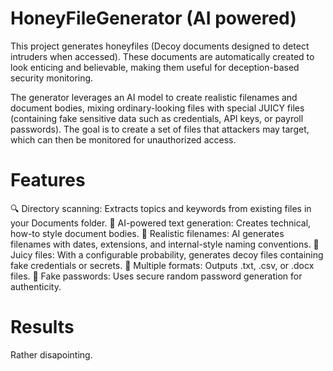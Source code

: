 # HoneyFileGenerator (AI powered)
This project generates honeyfiles (Decoy documents designed to detect intruders when accessed). These documents are automatically created to look enticing and believable, making them useful for deception-based security monitoring.

The generator leverages an AI model to create realistic filenames and document bodies, mixing ordinary-looking files with special JUICY files (containing fake sensitive data such as credentials, API keys, or payroll passwords). The goal is to create a set of files that attackers may target, which can then be monitored for unauthorized access.

# Features
🔍 Directory scanning: Extracts topics and keywords from existing files in your Documents folder.
📝 AI-powered text generation: Creates technical, how-to style document bodies.
📂 Realistic filenames: AI generates filenames with dates, extensions, and internal-style naming conventions.
🍯 Juicy files: With a configurable probability, generates decoy files containing fake credentials or secrets.
📑 Multiple formats: Outputs .txt, .csv, or .docx files.
🔐 Fake passwords: Uses secure random password generation for authenticity.

# Results
Rather disapointing.
